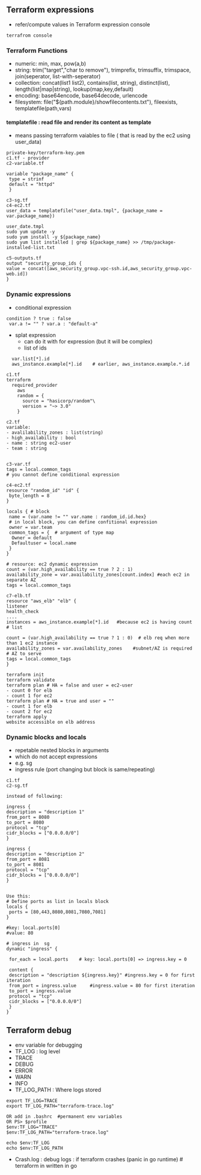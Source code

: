 ## Terraform expressions

* refer/compute values in Terraform expression console

```
terrafrom console
```
### Terraform Functions

* numeric: min, max, pow(a,b)
* string: trim("target","char to remove"), trimprefix, trimsuffix, trimspace, join(seperator, list-with-seperator)
* collection: concat(list1 list2), contains(list, string), distinct(list), length(list|map|string), lookup(map,key,default)
* encoding: base64encode, base64decode, urlencode
* filesystem: file("${path.module}/showfilecontents.txt"), fileexists, templatefile(path,vars)

#### templatefile : read file and render its content as template

* means passing terraform vaiables to file ( that is read by the ec2 using user_data)

```
private-key/terraform-key.pem
c1.tf - provider
c2-variable.tf

variable "package_name" {
 type = strinf
 default = "httpd"
 }
 
c3-sg.tf
c4-ec2.tf
user_data = templatefile("user_data.tmpl", {package_name = var.package_name})

user_date.tmpl
sudo yum update -y
sudo yum install -y ${package_name}
sudo yum list installed | grep ${package_name} >> /tmp/package-installed-list.txt

c5-outputs.tf
output "security_group_ids {
value = concat([aws_security_group.vpc-ssh.id,aws_security_group.vpc-web.id])
}
```

### Dynamic expressions

* conditional expression

```
condition ? true : false
 var.a != "" ? var.a : "default-a"
```
* splat expression
  * can do it with for expression (but it will be complex)
  * list of ids
```
  var.list[*].id
  aws_instance.example[*].id    # earlier, aws_instance.example.*.id 
```


```
c1.tf
terraform
  required_provider
    aws
    random = {
      source = "hasicorp/random"\
      version = "~> 3.0"
    }

c2.tf
variable:
- avalilability_zones : list(string)
- high_availability : bool
- name : string ec2-user
- team : string


c3-var.tf
tags = local.common_tags
# you cannot define conditional expression

c4-ec2.tf
resource "random_id" "id" {
 byte_length = 8
}

locals { # block
 name = (var.name != "" var.name : random_id.id.hex}
 # in local block, you can define confitional expression
 owner = var.team
 common_tags = {  # argument of type map
  Owner = default
  Defaultuser = local.name
 }
}

# resource: ec2 dynamic expression
count = (var.high_availability == true ? 2 : 1)
availability_zone = var.availability_zones[count.index] #each ec2 in separate AZ
tags = local.common_tags

c7-elb.tf
resource "aws_elb" "elb" {
listener
health_check
....
instances = aws_instance.example[*].id   #because ec2 is having count # list

count = (var.high_availability == true ? 1 : 0)  # elb req when more than 1 ec2 instance
availability_zones = var.availability_zones    #subnet/AZ is required # AZ to serve
tags = local.common_tags
}
```
```
terraform init
terraform validate
terraform plan # HA = false and user = ec2-user
- count 0 for elb
- count 1 for ec2
terraform plan # HA = true and user = ""
- count 1 for elb
- count 2 for ec2
terraform apply
website accessible on elb address
```
### Dynamic blocks and locals

* repetable nested blocks in arguments
 * which do not accept expressions
* e.g. sg
 * ingress rule (port changing but block is same/repeating)

```
c1.tf 
c2-sg.tf

instead of following:

ingress {
description = "description 1"
from_port = 8080
to_port = 8080
protocol = "tcp"
cidr_blocks = ["0.0.0.0/0"]
}

ingress {
description = "description 2"
from_port = 8081
to_port = 8081
protocol = "tcp"
cidr_blocks = ["0.0.0.0/0"]
}


Use this:
# Define ports as list in locals block
locals {
 ports = [80,443,8080,8081,7080,7081]
}

#key: local.ports[0]
#value: 80

# ingress in  sg
dynamic "ingress" {

 for_each = local.ports    # key: local.ports[0] => ingress.key = 0
 
 content {
 description = "description ${ingress.key}" #ingress.key = 0 for first iteration
 from_port = ingress.value     #ingress.value = 80 for first iteration
 to_port = ingress.value
 protocol = "tcp"
 cidr_blocks = ["0.0.0.0/0"]
 }
}

```

## Terraform debug

* env variable for debugging
 * TF_LOG : log level
  * TRACE
  * DEBUG
  * ERROR
  * WARN
  * INFO
 * TF_LOG_PATH : Where logs stored

```
export TF_LOG=TRACE
export TF_LOG_PATH="terraform-trace.log"  

OR add in .bashrc  #permanent env variables
OR PS> $profile
$env:TF_LOG="TRACE"
$env:TF_LOG_PATH="terraform-trace.log" 

echo $env:TF_LOG
echo $env:TF_LOG_PATH
```
* Crash.log : debug logs : if terraform crashes (panic in go runtime) # terraform in written in go 
